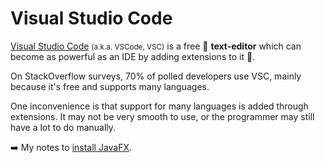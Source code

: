 # Visual Studio Code

<div class="row row-cols-md-2"><div>

[Visual Studio Code](https://code.visualstudio.com/) <small>(a.k.a. VSCode, VSC)</small> is a free 💸 **text-editor** which can become as powerful as an IDE by adding extensions to it 🌟.

On StackOverflow surveys, 70% of polled developers use VSC, mainly because it's free and supports many languages.

One inconvenience is that support for many languages is added through extensions. It may not be very smooth to use, or the programmer may still have a lot to do manually.
</div><div>

➡️ My notes to [install JavaFX](/programming-languages/high-level/oo/java/ui/javafx/_sub/install.md).
</div></div>